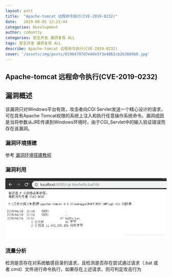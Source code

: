 ```yaml
---
layout: post
title:  "Apache-tomcat 远程命令执行(CVE-2019-0232)" 
date:   2019-08-05 12:21:44
categories: Development
author: co0ontty
categories: 安全开发 漏洞复现 ALL
tags: 安全开发 漏洞复现 ALL
describe: Apache-tomcat 远程命令执行(CVE-2019-0232)
cover: '/assets/img/posts/81964797d7e0de5f3e4862cb2b3889b0.jpg'
---
```


## Apache-tomcat 远程命令执行(CVE-2019-0232)

## 漏洞概述

该漏洞只对Windows平台有效，攻击者向CGI Servlet发送一个精心设计的请求，可在具有Apache Tomcat权限的系统上注入和执行任意操作系统命令。漏洞成因是当将参数从JRE传递到Windows环境时，由于CGI_Servlet中的输入验证错误而存在该漏洞。

### 漏洞环境搭建

参考 [漏洞环境搭建教程](https://blog.csdn.net/helloexp/article/details/89377270)

### 漏洞利用

![20190418140849747](/assets/img/posts/20190418140849747.png)

### 流量分析

检测是否存在对系统敏感目录的请求，且检测是否存在尝试通过请求（.bat 或者.cmd）文件进行命令执行，如果存在上述请求，则可判定攻击行为
